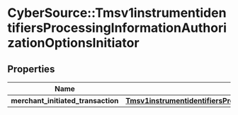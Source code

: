 # CyberSource::Tmsv1instrumentidentifiersProcessingInformationAuthorizationOptionsInitiator

## Properties
Name | Type | Description | Notes
------------ | ------------- | ------------- | -------------
**merchant_initiated_transaction** | [**Tmsv1instrumentidentifiersProcessingInformationAuthorizationOptionsInitiator**](Tmsv1instrumentidentifiersProcessingInformationAuthorizationOptionsInitiator.md) |  | [optional] 


